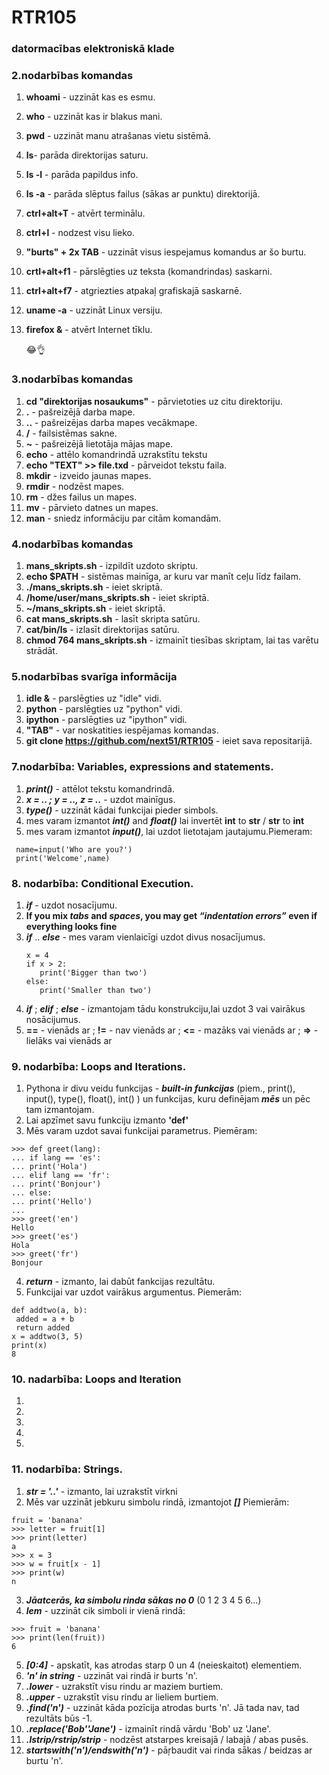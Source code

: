 # RTR105
### datormacības elektroniskā klade
### 2.nodarbības komandas
1. **whoami** - uzzināt kas es esmu.
2. **who** - uzzināt kas ir blakus mani.
3. **pwd** - uzzināt manu atrašanas vietu sistēmā.
4. **ls**- parāda direktorijas saturu.
5. **ls -l** - parāda papildus info.
6. **ls -a** - parāda slēptus failus (sākas ar punktu) direktorijā.
7. **ctrl+alt+T** - atvērt terminālu.
8. **ctrl+l** - nodzest visu lieko.
9. **"burts" + 2x TAB** - uzzināt visus iespejamus komandus ar šo burtu.
10. **crtl+alt+f1** - pārslēgties uz teksta (komandrindas) saskarni.
11. **ctrl+alt+f7** - atgriezties atpakaļ grafiskajā saskarnē.
12. **uname -a** - uzzināt Linux versiju.
13. **firefox &** - atvērt Internet tīklu.

     :joy::ok_hand:
     
### 3.nodarbības komandas
1. **cd "direktorijas nosaukums"** - pārvietoties uz citu direktoriju.
2. **.** - pašreizējā darba mape.
3. **..** - pašreizējas darba mapes vecākmape.
4. **/** - failsistēmas sakne.
5. **~** - pašreizējā lietotāja mājas mape.
6. **echo** - attēlo komandrindā uzrakstītu tekstu
7. **echo "TEXT" >> file.txd** - pārveidot tekstu faila.
7. **mkdir** - izveido jaunas mapes.
8. **rmdir** - nodzēst mapes.
9. **rm** - džes failus un mapes.
10. **mv** - pārvieto datnes un mapes.
11. **man** - sniedz informāciju par citām komandām.

### 4.nodarbības komandas
1. **mans_skripts.sh** - izpildīt uzdoto skriptu.
2. **echo $PATH** - sistēmas mainīga, ar kuru var manīt ceļu līdz failam.
3. **./mans_skripts.sh** - ieiet skriptā.
4. **/home/user/mans_skripts.sh** - ieiet skriptā.
5. **~/mans_skripts.sh** - ieiet skriptā.
5. **cat mans_skripts.sh** - lasīt skripta satūru.
6. **cat/bin/ls** - izlasīt direktorijas satūru.
7. **chmod 764 mans_skripts.sh** - izmainīt tiesības skriptam, lai tas varētu strādāt.

### 5.nodarbības svarīga informācija
1. **idle &** - parslēgties uz "idle" vidi.
2. **python** - parslēgties uz "python" vidi.
3. **ipython** - parslēgties uz "ipython" vidi.
4. **"TAB"** - var noskatities iespējamas komandas.
5. **git clone https://github.com/next51/RTR105** - ieiet sava repositarijā.

### 7.nodarbība: Variables, expressions and statements.
1. **_print()_** - attēlot tekstu komandrindā.
2. **_x = .. ; y = .., z = .._** - uzdot mainīgus.
3. **_type()_** - uzzināt kādai funkcijai pieder simbols.
4. mes varam izmantot **_int()_** and **_float()_** lai invertēt **int** to **str** / **str** to **int** 
5. mes varam izmantot **_input()_**, lai uzdot lietotajam jautajumu.Piemeram:
~~~
 name=input('Who are you?')
 print('Welcome',name)
~~~
### 8. nodarbība: Conditional Execution.
1. **_if_** - uzdot nosacījumu.
2. **If you mix _tabs_ and _spaces_, you may get _“indentation errors”_ even if everything looks fine**
3. **_if_** .. **_else_** - mes varam vienlaicīgi uzdot divus nosacījumus.
   ~~~
   x = 4
   if x > 2:
      print('Bigger than two')
   else:
      print('Smaller than two')
   ~~~
4. **_if_** ; **_elif_** ; **_else_** - izmantojam tādu konstrukciju,lai uzdot 3 vai vairākus nosācijumus.
5. **==** - vienāds ar ;   **!=** - nav vienāds ar ;   **<=** - mazāks vai vienāds ar ;   **=>** - lielāks vai vienāds ar 

### 9. nodarbība: Loops and Iterations.
1. Pythona ir divu veidu funkcijas - **_built-in funkcijas_** (piem., print(), input(), type(), float(), int() ) un funkcijas, kuru definējam **_mēs_** un pēc tam izmantojam.
2. Lai apzīmet savu funkciju izmanto **'def'**
3. Mēs varam uzdot savai funkcijai parametrus. Piemēram:
~~~
>>> def greet(lang):
... if lang == 'es':
... print('Hola')
... elif lang == 'fr':
... print('Bonjour')
... else:
... print('Hello')
...
>>> greet('en')
Hello
>>> greet('es')
Hola
>>> greet('fr')
Bonjour 
~~~
4. **_return_** - izmanto, lai dabūt fankcijas rezultātu.
5. Funkcijai var uzdot vairākus argumentus. Piemerām:
~~~
def addtwo(a, b):
 added = a + b
 return added
x = addtwo(3, 5)
print(x)
8
~~~

### 10. nadarbība: Loops and Iteration
1. 
2. 
3. 
4. 
5. 

### 11. nodarbība: Strings.
1. **_str = '..'_** - izmanto, lai uzrakstīt virkni
2. Mēs var uzzināt jebkuru simbolu rindā, izmantojot **_[]_** Piemierām:
~~~
fruit = 'banana'
>>> letter = fruit[1]
>>> print(letter)
a
>>> x = 3
>>> w = fruit[x - 1]
>>> print(w)
n
~~~
3. **_Jāatcerās, ka simbolu rinda sākas no 0_** (0 1 2 3 4 5 6...)
4. **_lem_** - uzzināt cik simboli ir vienā rindā:
~~~
>>> fruit = 'banana'
>>> print(len(fruit))
6
~~~
5. **_[0:4]_** - apskatīt, kas atrodas starp 0 un 4 (neieskaitot) elementiem.
6. **_'n' in string_** - uzzināt vai rindā ir burts 'n'.
7. **_.lower_** - uzrakstīt visu rindu ar maziem burtiem.
8. **_.upper_** - uzrakstīt visu rindu ar lieliem burtiem.
9. **_.find('n')_** - uzzināt kāda pozīcija atrodas burts 'n'. Jā tada nav, tad rezultāts būs -1.
10. **_.replace('Bob''Jane')_** - izmainīt rindā vārdu 'Bob' uz 'Jane'.
11. **_.lstrip/rstrip/strip_** - nodzēst atstarpes kreisajā / labajā / abas pusēs.
12. **_startswith('n')/endswith('n')_** - pāŗbaudit vai rinda sākas / beidzas ar burtu 'n'.
